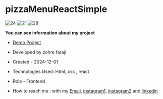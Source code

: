 # pizzaMenuReactSimple

![24](https://github.com/user-attachments/assets/4f46ce8d-ef85-4b01-b69f-a8874dc22d85)
![21](https://github.com/user-attachments/assets/89aa3892-ba18-4c28-a05b-542107d31b35)
![28](https://github.com/user-attachments/assets/15d3846b-e3cb-4830-9a7e-05394868ecb1)

**You can see information about my project**
- [Demo Project](https://pizza-menu-react-xi.vercel.app/)

- Developed by zohre faraji

- Created - 2024-12-01

- Technologies Used: Html,  css , react

- Role - Frontend

- How to reach me : with my [Email](mailto:zohre.faraji.212@gmail.com), [instagram1](https://www.instagram.com/zohrefarajii212?igsh=MXkxdDgzY3dtcmZyaA==), [instagram2](https://www.instagram.com/zohrefaraji212/) and [linkedin](https://www.linkedin.com/in/zohre-faraji-41822315a/)
